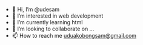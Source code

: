 - 👋 Hi, I’m @udesam
- 👀 I’m interested in web development 
- 🌱 I’m currently learning html 
- 💞️ I’m looking to collaborate on ...
- 📫 How to reach me uduakobongsam@gmail.com


<!---
udesam/udesam is a ✨ special ✨ repository because its `README.md` (this file) appears on your GitHub profile.
You can click the Preview link to take a look at your changes.
--->
